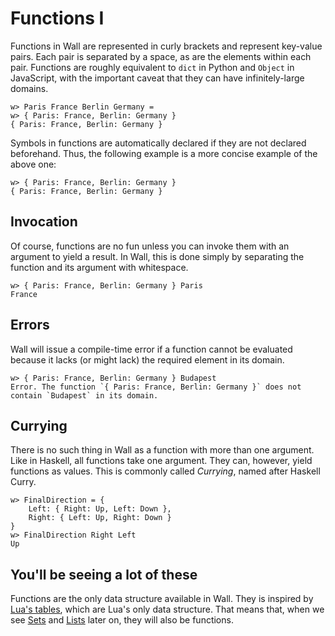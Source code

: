 # Functions I

Functions in Wall are represented in curly brackets and represent key-value pairs.  Each pair is separated by a space, as are the elements within each pair.  Functions are roughly equivalent to `dict` in Python and `Object` in JavaScript, with the important caveat that they can have infinitely-large domains.

```
w> Paris France Berlin Germany =
w> { Paris: France, Berlin: Germany }
{ Paris: France, Berlin: Germany }
```

Symbols in functions are automatically declared if they are not declared beforehand. Thus, the following example is a more concise example of the above one:

```
w> { Paris: France, Berlin: Germany }
{ Paris: France, Berlin: Germany }
```

## Invocation

Of course, functions are no fun unless you can invoke them with an argument to yield a result.  In Wall, this is done simply by separating the function and its argument with whitespace.

```
w> { Paris: France, Berlin: Germany } Paris
France
```

## Errors

Wall will issue a compile-time error if a function cannot be evaluated because it lacks (or might lack) the required element in its domain.

```
w> { Paris: France, Berlin: Germany } Budapest
Error. The function `{ Paris: France, Berlin: Germany }` does not contain `Budapest` in its domain.
```

## Currying

There is no such thing in Wall as a function with more than one argument.  Like in Haskell, all functions take one argument.  They can, however, yield functions as values.  This is commonly called *Currying*, named after Haskell Curry.

```
w> FinalDirection = {
    Left: { Right: Up, Left: Down },
    Right: { Left: Up, Right: Down }
}
w> FinalDirection Right Left
Up
```

## You'll be seeing a lot of these

Functions are the only data structure available in Wall. They is inspired by [Lua's tables](https://www.lua.org/pil/2.5.html), which are Lua's only data structure.  That means that, when we see [Sets](./sets-1) and [Lists](./lists-1) later on, they will also be functions.